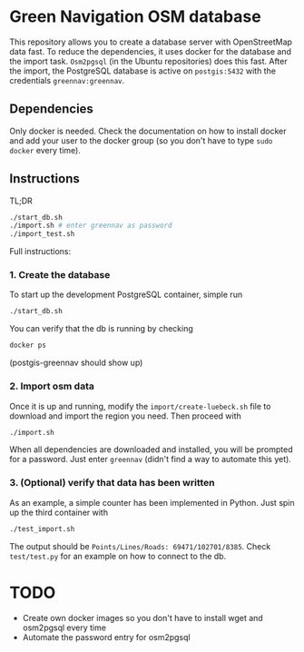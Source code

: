 # Green Navigation OSM database

This repository allows you to create a database server with OpenStreetMap data fast. To reduce the dependencies, it uses docker for the database and the import task. `Osm2pgsql` (in the Ubuntu repositories) does this fast. After the import, the PostgreSQL database is active on `postgis:5432` with the credentials `greennav:greennav`.

## Dependencies

Only docker is needed. Check the documentation on how to install docker and add your user to the docker group (so you don't have to type `sudo docker` every time).

## Instructions

TL;DR

```zsh
./start_db.sh
./import.sh # enter greennav as password
./import_test.sh
```

Full instructions:

### 1. Create the database

To start up the development PostgreSQL container, simple run

```zsh
./start_db.sh
```

You can verify that the db is running by checking

```zsh
docker ps
```

(postgis-greennav should show up)

### 2. Import osm data

Once it is up and running, modify the `import/create-luebeck.sh` file to download and import the region you need. Then proceed with

```zsh
./import.sh
```

When all dependencies are downloaded and installed, you will be prompted for a password. Just enter `greennav` (didn't find a way to automate this yet).

### 3. (Optional) verify that data has been written

As an example, a simple counter has been implemented in Python. Just spin up the third container with

```zsh
./test_import.sh
```

The output should be `Points/Lines/Roads: 69471/102701/8385`. Check `test/test.py` for an example on how to connect to the db.

# TODO

- Create own docker images so you don't have to install wget and osm2pgsql every time
- Automate the password entry for osm2pgsql
